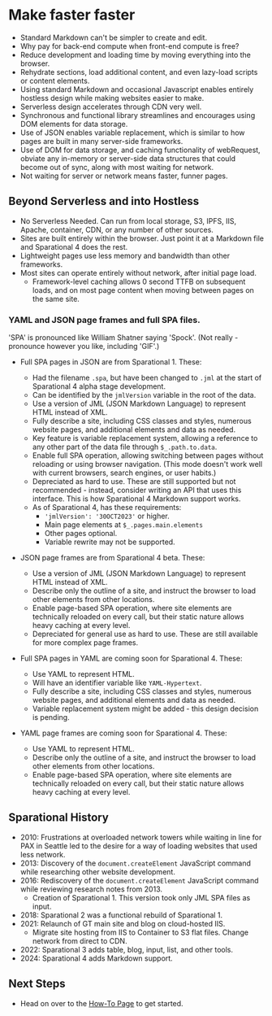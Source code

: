 # Make faster faster

- Standard Markdown can't be simpler to create and edit. 
- Why pay for back-end compute when front-end compute is free?
- Reduce development and loading time by moving everything into the browser.
- Rehydrate sections, load additional content, and even lazy-load scripts or content elements.
- Using standard Markdown and occasional Javascript enables entirely hostless design while making websites easier to make.
- Serverless design accelerates through CDN very well.
- Synchronous and functional library streamlines and encourages using DOM elements for data storage.
- Use of JSON enables variable replacement, which is similar to how pages are built in many server-side frameworks.
- Use of DOM for data storage, and caching functionality of webRequest, obviate any in-memory or server-side data structures that could become out of sync, along with most waiting for network.
- Not waiting for server or network means faster, funner pages.

## Beyond Serverless and into Hostless

- No Serverless Needed. Can run from local storage, S3, IPFS, IIS, Apache, container, CDN, or any number of other sources.
- Sites are built entirely within the browser. Just point it at a Markdown file and Sparational 4 does the rest.
- Lightweight pages use less memory and bandwidth than other frameworks.
- Most sites can operate entirely without network, after initial page load. 
  - Framework-level caching allows 0 second TTFB on subsequent loads, and on most page content when moving between pages on the same site.

### YAML and JSON page frames and full SPA files.

'SPA' is pronounced like William Shatner saying 'Spock'. (Not really - pronounce however you like, including 'GIF'.)

- Full SPA pages in JSON are from Sparational 1. These:
  - Had the filename `.spa`, but have been changed to `.jml` at the start of Sparational 4 alpha stage development.
  - Can be identified by the `jmlVersion` variable in the root of the data.
  - Use a version of JML (JSON Markdown Language) to represent HTML instead of XML. 
  - Fully describe a site, including CSS classes and styles, numerous website pages, and additional elements and data as needed.
  - Key feature is variable replacement system, allowing a reference to any other part of the data file through `$_.path.to.data`. 
  - Enable full SPA operation, allowing switching between pages without reloading or using browser navigation. (This mode doesn't work well with current browsers, search engines, or user habits.)
  - Depreciated as hard to use. These are still supported but not recommended - instead, consider writing an API that uses this interface. This is how Sparational 4 Markdown support works. 
  - As of Sparational 4, has these requirements:
    - `'jmlVersion': '30OCT2023'` or higher.
    - Main page elements at `$_.pages.main.elements`
    - Other pages optional.
    - Variable rewrite may not be supported.

- JSON page frames are from Sparational 4 beta. These:
  - Use a version of JML (JSON Markdown Language) to represent HTML instead of XML. 
  - Describe only the outline of a site, and instruct the browser to load other elements from other locations.
  - Enable page-based SPA operation, where site elements are technically reloaded on every call, but their static nature allows heavy caching at every level.
  - Depreciated for general use as hard to use. These are still available for more complex page frames.

- Full SPA pages in YAML are coming soon for Sparational 4. These:
  - Use YAML to represent HTML. 
  - Will have an identifier variable like `YAML-Hypertext`. 
  - Fully describe a site, including CSS classes and styles, numerous website pages, and additional elements and data as needed.
  - Variable replacement system might be added - this design decision is pending.

- YAML page frames are coming soon for Sparational 4. These:
  - Use YAML to represent HTML. 
  - Describe only the outline of a site, and instruct the browser to load other elements from other locations.
  - Enable page-based SPA operation, where site elements are technically reloaded on every call, but their static nature allows heavy caching at every level.


## Sparational History

- 2010: Frustrations at overloaded network towers while waiting in line for PAX in Seattle led to the desire for a way of loading websites that used less network.
- 2013: Discovery of the `document.createElement` JavaScript command while researching other website development.
- 2016: Rediscovery of the `document.createElement` JavaScript command while reviewing research notes from 2013. 
  - Creation of Sparational 1. This version took only JML SPA files as input. 
- 2018: Sparational 2 was a functional rebuild of Sparational 1.
- 2021: Relaunch of GT main site and blog on cloud-hosted IIS.
  - Migrate site hosting from IIS to Container to S3 flat files. Change network from direct to CDN. 
- 2022: Sparational 3 adds table, blog, input, list, and other tools. 
- 2024: Sparational 4 adds Markdown support.

## Next Steps

- Head on over to the [How-To Page](/www/index.html) to get started.
